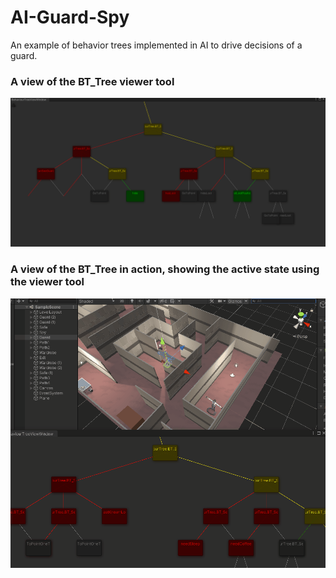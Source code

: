 # AI-Guard-Spy
An example of behavior trees implemented in AI to drive decisions of a guard.

### A view of the BT_Tree viewer tool
![](Gifs/BT_Tree_Spy.gif)

### A view of the BT_Tree in action, showing the active state using the viewer tool
![](Gifs/BT_Tree_Guard.gif)
